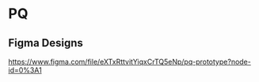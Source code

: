 # PQ


## Figma Designs
https://www.figma.com/file/eXTxRttvitYiqxCrTQ5eNp/pq-prototype?node-id=0%3A1
